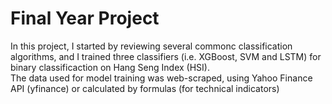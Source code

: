 # Final Year Project 
In this project, I started by reviewing several commonc classification algorithms, and I trained three classifiers (i.e. XGBoost, SVM and LSTM) for binary classificaction on Hang Seng Index (HSI). 
<br> The data used for model training was web-scraped, using Yahoo Finance API (yfinance) or calculated by formulas (for technical indicators) 
